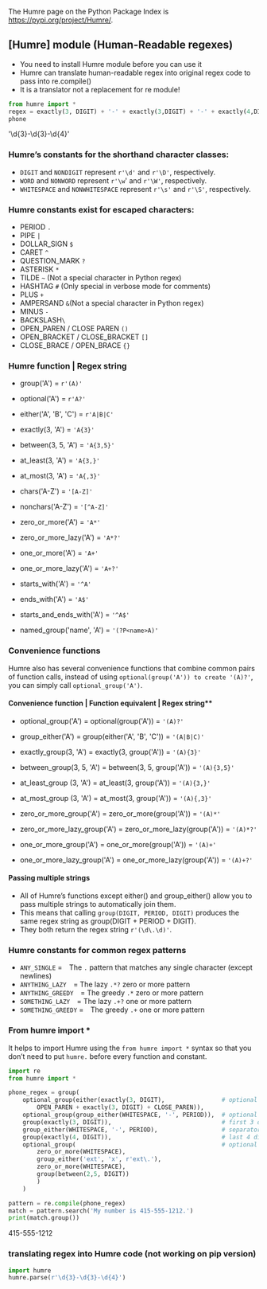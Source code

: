 The Humre page on the Python Package Index is https://pypi.org/project/Humre/.
## [Humre] module (Human-Readable regexes)

* You need to install Humre module before you can use it
* Humre can translate human-readable regex into original regex code to pass into re.compile()
* It is a translator not a replacement for re module!

``` python
from humre import *
regex = exactly(3, DIGIT) + '-' + exactly(3,DIGIT) + '-' + exactly(4,DIGIT)
phone
```

'\\d{3}-\\d{3}-\\d{4}'

### Humre’s constants for the shorthand character classes:

* `DIGIT` and `NONDIGIT` represent `r'\d'` and `r'\D'`, respectively.
* `WORD` and `NONWORD` represent `r'\w`' and `r'\W'`, respectively.
* `WHITESPACE` and `NONWHITESPACE` represent `r'\s'` and `r'\S'`, respectively.
  
### Humre constants exist for escaped characters:

* PERIOD `.`
* PIPE `|`
* DOLLAR_SIGN `$`
* CARET `^`
* QUESTION_MARK `?`  
* ASTERISK `*`
* TILDE `~`  (Not a special character in Python regex)
* HASHTAG `#`  (Only special in verbose mode for comments)
* PLUS `+`
* AMPERSAND `&`(Not a special character in Python regex)
* MINUS `-`
* BACKSLASH`\`
* OPEN_PAREN / CLOSE PAREN `()`
* OPEN_BRACKET / CLOSE_BRACKET `[]`
* CLOSE_BRACE / OPEN_BRACE `{}`

### Humre function | Regex string

* group('A') = `r'(A)'`
  
* optional('A') = `r'A?'`
* either('A', 'B', 'C') = `r'A|B|C'`
* exactly(3, 'A') = `'A{3}'`
* between(3, 5, 'A') = `'A{3,5}'`
* at_least(3, 'A') = `'A{3,}'`
* at_most(3, 'A') = `'A{,3}'`
* chars('A-Z') = `'[A-Z]'`
* nonchars('A-Z') = `'[^A-Z]'`
* zero_or_more('A') = `'A*'`
* zero_or_more_lazy('A') = `'A*?'`
* one_or_more('A') = `'A+'`
* one_or_more_lazy('A') = `'A+?'`
* starts_with('A') = `'^A'`
* ends_with('A') = `'A$'`
* starts_and_ends_with('A') = `'^A$'`
* named_group('name', 'A') = `'(?P<name>A)'`

### Convenience functions

Humre also has several convenience functions that combine common pairs of function calls, instead of using `optional(group('A')) to create '(A)?'`, you can simply call `optional_group('A')`.

#### Convenience function | Function equivalent | Regex string**

* optional_group('A') = optional(group('A')) = `'(A)?'`
  
* group_either('A') = group(either('A', 'B', 'C')) = `'(A|B|C)'`
* exactly_group(3, 'A') = exactly(3, group('A')) = `'(A){3}'`
* between_group(3, 5, 'A') = between(3, 5, group('A')) = `'(A){3,5}'`
* at_least_group (3, 'A') = at_least(3, group('A')) = `'(A){3,}'`
* at_most_group (3, 'A') = at_most(3, group('A')) = `'(A){,3}'`
* zero_or_more_group('A') = zero_or_more(group('A')) = `'(A)*'`
* zero_or_more_lazy_group('A') = zero_or_more_lazy(group('A')) = `'(A)*?'`
* one_or_more_group('A') = one_or_more(group('A')) = `'(A)+'`
* one_or_more_lazy_group('A') = one_or_more_lazy(group('A')) = `'(A)+?'`

#### Passing multiple strings

* All of Humre’s functions except either() and group_either() allow you to pass multiple strings to automatically join them.
* This means that calling `group(DIGIT, PERIOD, DIGIT)` produces the same regex string as group(DIGIT + PERIOD + DIGIT).
* They both return the regex string `r'(\d\.\d)'`.

### Humre constants for common regex patterns

* `ANY_SINGLE` = The `.` pattern that matches any single character (except newlines)
* `ANYTHING_LAZY` = The lazy `.*?` zero or more pattern
* `ANYTHING_GREEDY` = The greedy `.*` zero or more pattern
* `SOMETHING_LAZY` = The lazy `.+?` one or more pattern
* `SOMETHING_GREEDY` = The greedy `.+` one or more pattern

### From humre import *

It helps to import Humre using the `from humre import *` syntax so that you don’t need to put `humre.` before every function and constant.

``` python
import re
from humre import *

phone_regex = group(
    optional_group(either(exactly(3, DIGIT),                # optional area code
        OPEN_PAREN + exactly(3, DIGIT) + CLOSE_PAREN)),
    optional_group(group_either(WHITESPACE, '-', PERIOD)),  # optional separator
    group(exactly(3, DIGIT)),                               # first 3 digits
    group_either(WHITESPACE, '-', PERIOD),                  # separator
    group(exactly(4, DIGIT)),                               # last 4 digits
    optional_group(                                         # optional extension 
        zero_or_more(WHITESPACE),
        group_either('ext', 'x', r'ext\.'),
        zero_or_more(WHITESPACE),
        group(between(2,5, DIGIT))
        )
    )

pattern = re.compile(phone_regex)
match = pattern.search('My number is 415-555-1212.')
print(match.group())
```

415-555-1212

### translating regex into Humre code (not working on pip version)

``` python
import humre
humre.parse(r'\d{3}-\d{3}-\d{4}')
```

### 